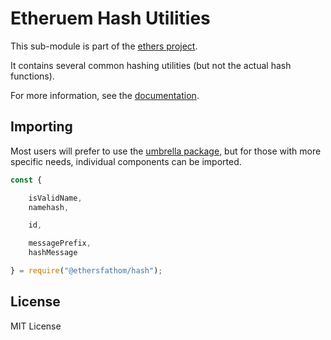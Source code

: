 Etheruem Hash Utilities
=======================

This sub-module is part of the [ethers project](https://github.com/Into-the-Fathom/ethers.js).

It contains several common hashing utilities (but not the actual hash functions).

For more information, see the [documentation](https://docs.ethers.io/v5/api/utils/hashing/).

Importing
---------

Most users will prefer to use the [umbrella package](https://www.npmjs.com/package/ethersfathom),
but for those with more specific needs, individual components can be imported.

```javascript
const {

    isValidName,
    namehash,

    id,

    messagePrefix,
    hashMessage

} = require("@ethersfathom/hash");
```


License
-------

MIT License
